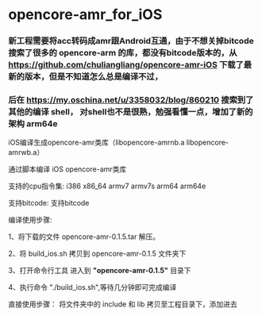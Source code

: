 # opencore-amr_for_iOS

### 新工程需要将acc转码成amr跟Android互通，由于不想关掉bitcode 搜索了很多的 opencore-arm 的库，都没有bitcode版本的，从 https://github.com/chuliangliang/opencore-amr-iOS 下载了最新的版本，但是不知道怎么总是编译不过，
### 后在 https://my.oschina.net/u/3358032/blog/860210 搜索到了其他的编译 shell， 对shell也不是很熟，勉强看懂一点，增加了新的架构 arm64e

iOS编译生成opencore-amr类库（libopencore-amrnb.a libopencore-amrwb.a）

通过脚本编译 iOS opencore-amr类库

支持的cpu指令集: i386 x86_64 armv7 armv7s arm64 arm64e

支持bitcode: 支持bitcode

编译使用步骤:

1、将下载的文件 opencore-amr-0.1.5.tar 解压。

2、将 build_ios.sh 拷贝到 opencore-amr-0.1.5 文件夹下

3、打开命令行工具 进入到 __"opencore-amr-0.1.5"__ 目录下

4、执行命令 "./build_ios.sh",等待几分钟即可完成编译

直接使用步骤：
将文件夹中的 include 和 lib 拷贝至工程目录下，添加进去
